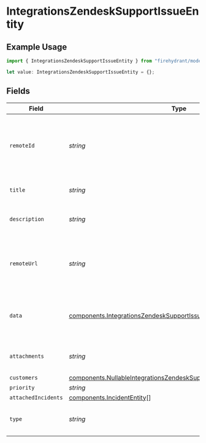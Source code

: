 # IntegrationsZendeskSupportIssueEntity

## Example Usage

```typescript
import { IntegrationsZendeskSupportIssueEntity } from "firehydrant/models/components";

let value: IntegrationsZendeskSupportIssueEntity = {};
```

## Fields

| Field                                                                                                                                                            | Type                                                                                                                                                             | Required                                                                                                                                                         | Description                                                                                                                                                      |
| ---------------------------------------------------------------------------------------------------------------------------------------------------------------- | ---------------------------------------------------------------------------------------------------------------------------------------------------------------- | ---------------------------------------------------------------------------------------------------------------------------------------------------------------- | ---------------------------------------------------------------------------------------------------------------------------------------------------------------- |
| `remoteId`                                                                                                                                                       | *string*                                                                                                                                                         | :heavy_minus_sign:                                                                                                                                               | The ID of this support issue in the system that originated this issue, eg Zendesk.                                                                               |
| `title`                                                                                                                                                          | *string*                                                                                                                                                         | :heavy_minus_sign:                                                                                                                                               | Title or name of this issue.                                                                                                                                     |
| `description`                                                                                                                                                    | *string*                                                                                                                                                         | :heavy_minus_sign:                                                                                                                                               | Longer description of the issue.                                                                                                                                 |
| `remoteUrl`                                                                                                                                                      | *string*                                                                                                                                                         | :heavy_minus_sign:                                                                                                                                               | Browser-accessible url for this issue in the originating system, eg Zendesk.                                                                                     |
| `data`                                                                                                                                                           | [components.IntegrationsZendeskSupportIssueEntityData](../../models/components/integrationszendesksupportissueentitydata.md)                                     | :heavy_minus_sign:                                                                                                                                               | Raw data associated with this issue from originating system.                                                                                                     |
| `attachments`                                                                                                                                                    | *string*                                                                                                                                                         | :heavy_minus_sign:                                                                                                                                               | Attachment information for this issue.                                                                                                                           |
| `customers`                                                                                                                                                      | [components.NullableIntegrationsZendeskSupportIssueEntityCustomerEntity](../../models/components/nullableintegrationszendesksupportissueentitycustomerentity.md) | :heavy_minus_sign:                                                                                                                                               | N/A                                                                                                                                                              |
| `priority`                                                                                                                                                       | *string*                                                                                                                                                         | :heavy_minus_sign:                                                                                                                                               | N/A                                                                                                                                                              |
| `attachedIncidents`                                                                                                                                              | [components.IncidentEntity](../../models/components/incidententity.md)[]                                                                                         | :heavy_minus_sign:                                                                                                                                               | N/A                                                                                                                                                              |
| `type`                                                                                                                                                           | *string*                                                                                                                                                         | :heavy_minus_sign:                                                                                                                                               | Type designator for this entity                                                                                                                                  |